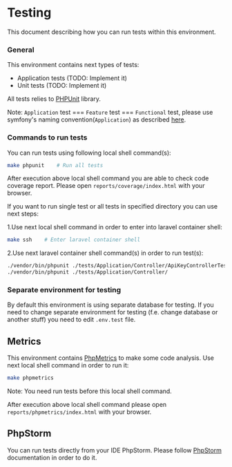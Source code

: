 # Testing
This document describing how you can run tests within this environment.

### General
This environment contains next types of tests:

* Application tests (TODO: Implement it)
* Unit tests (TODO: Implement it)

All tests relies to [PHPUnit](https://phpunit.de/) library.

Note: `Application` test === `Feature` test === `Functional` test, please use symfony's naming convention(`Application`) as described [here](https://symfony.com/doc/current/testing.html#application-tests).

### Commands to run tests
You can run tests using following local shell command(s):
```bash
make phpunit    # Run all tests
```

After execution above local shell command you are able to check code coverage report. Please open `reports/coverage/index.html` with your browser.

If you want to run single test or all tests in specified directory you can use next steps:

1.Use next local shell command in order to enter into laravel container shell:
```bash
make ssh    # Enter laravel container shell
```
2.Use next laravel container shell command(s) in order to run test(s):
```bash
./vendor/bin/phpunit ./tests/Application/Controller/ApiKeyControllerTest.php  # Just this single test class
./vendor/bin/phpunit ./tests/Application/Controller/                          # All tests in this directory
```

### Separate environment for testing
By default this environment is using separate database for testing.
If you need to change separate environment for testing (f.e. change database or another stuff) you need to edit `.env.test` file.


## Metrics
This environment contains [PhpMetrics](https://github.com/phpmetrics/phpmetrics) to make some code analysis.
Use next local shell command in order to run it:
```bash
make phpmetrics
```
Note: You need run tests before this local shell command.

After execution above local shell command please open `reports/phpmetrics/index.html` with your browser.

## PhpStorm
You can run tests directly from your IDE PhpStorm. Please follow [PhpStorm](phpstorm.md) documentation in order to do it.
